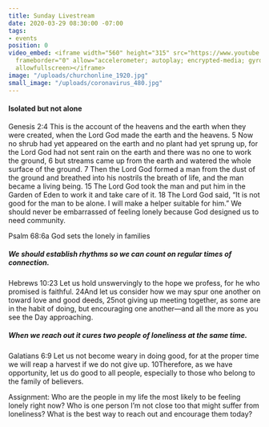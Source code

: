 ```yaml
---
title: Sunday Livestream
date: 2020-03-29 08:30:00 -07:00
tags:
- events
position: 0
video_embed: <iframe width="560" height="315" src="https://www.youtube.com/embed/Df15b9T86Dk"
  frameborder="0" allow="accelerometer; autoplay; encrypted-media; gyroscope; picture-in-picture"
  allowfullscreen></iframe>
image: "/uploads/churchonline_1920.jpg"
small_image: "/uploads/coronavirus_480.jpg"
---
```


#### Isolated but not alone

Genesis 2:4 This is the account of the heavens and the earth when they were created, when the Lord God made the earth and the heavens. 5 Now no shrub had yet appeared on the earth and no plant had yet sprung up, for the Lord God had not sent rain on the earth and there was no one to work the ground, 6 but streams came up from the earth and watered the whole surface of the ground. 7 Then the Lord God formed a man from the dust of the ground and breathed into his nostrils the breath of life, and the man became a living being. 
15 The Lord God took the man and put him in the Garden of Eden to work it and take care of it. 
18 The Lord God said, “It is not good for the man to be alone. I will make a helper suitable for him.” We should never be embarrassed of feeling lonely because God designed us to need community. 

Psalm 68:6a God sets the lonely in families

##### We should establish rhythms so we can count on regular times of connection.

Hebrews 10:23 Let us hold unswervingly to the hope we profess, for he who promised is faithful. 24And let us consider how we may spur one another on toward love and good deeds, 25not giving up meeting together, as some are in the habit of doing, but encouraging one another—and all the more as you see the Day approaching.

##### When we reach out it cures two people of loneliness at the same time.

Galatians 6:9 Let us not become weary in doing good, for at the proper time we will reap a harvest if we do not give up. 10Therefore, as we have opportunity, let us do good to all people, especially to those who belong to the family of believers.

Assignment:
Who are the people in my life the most likely to be feeling lonely right now? Who is one person I’m not close too that might suffer from loneliness? What is the best way to reach out and encourage them today?
   